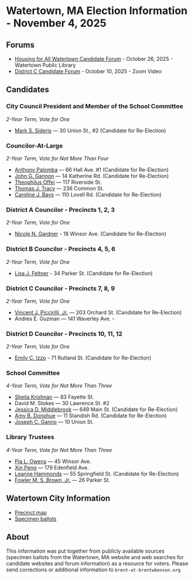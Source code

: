 # Watertown, MA Election Information - November 4, 2025 

## Forums

- [Housing for All Watertown Candidate Forum](https://www.housingforallwatertown.org/elections) - October 26, 2025 - Watertown Public Library
- [District C Candidate Forum](https://www.watertownmanews.com/2025/10/10/watch-the-video-from-the-district-c-councilor-candidate-forum/) - October 10, 2025 - Zoom Video

## Candidates

### City Council President and Member of the School Committee
*2-Year Term, Vote for One*
- [Mark S. Sideris](https://www.facebook.com/mark.sideris.3/) — 30 Union St., #2 (Candidate for Re-Election)

### Councilor-At-Large
*2-Year Term, Vote for Not More Than Four*
- [Anthony Palomba](https://www.councilorpalomba.com/) — 66 Hall Ave. #1 (Candidate for Re-Election)
- [John G. Gannon](https://www.facebook.com/FriendsofGannonforWatertown/) — 14 Katherine Rd. (Candidate for Re-Election)
- [Theophilus Offei](https://www.theoforwatertown.com/) — 117 Riverside St.
- [Thomas J. Tracy](https://www.facebook.com/profile.php?id=61581549053695) — 236 Common St.
- [Caroline J. Bays](http://carolinebays.com/) — 110 Lovell Rd. (Candidate for Re-Election)

### District A Councilor - Precincts 1, 2, 3
*2-Year Term, Vote for One*
- [Nicole N. Gardner](https://www.nicoleforwatertown.com/) - 18 Winsor Ave. (Candidate for Re-Election)

### District B Councilor - Precincts 4, 5, 6
*2-Year Term, Vote for One*
- [Lisa J. Feltner](https://www.lisafeltner.com/?view=calendar&month=10-2025) - 34 Parker St. (Candidate for Re-Election)

### District C Councilor - Precincts 7, 8, 9
*2-Year Term, Vote for One*
- [Vincent J. Piccirilli, Jr.](https://www.facebook.com/vincent.piccirilli/) — 203 Orchard St. (Candidate for Re-Election)
- Andres E. Guzman — 141 Waverley Ave. - 

### District D Councilor - Precincts 10, 11, 12
*2-Year Term, Vote for One*
- [Emily C. Izzo](https://www.facebook.com/EmilyIzzoforDistrictD/) - 71 Rutland St. (Candidate for Re-Election)

### School Committee
*4-Year Term, Vote for Not More Than Three*
- [Sheila Krishnan](https://www.sheilakrishnan4wps.com/) — 83 Fayette St.
- David M. Stokes — 30 Lawrence St. #2
- [Jessica D. Middlebrook](https://www.facebook.com/Jessica4WPS/) — 649 Main St. (Candidate for Re-Election)
- [Amy B. Donohue](https://www.facebook.com/amyforschoolcommittee/) — 11 Standish Rd. (Candidate for Re-Election)
- [Joseph C. Ganno](https://www.facebook.com/JoeGannoWatertownSchoolCommittee/) — 10 Union St.

### Library Trustees
*4-Year Term, Vote for Not More Than Three*
- [Pia L. Owens](https://piaowens.com/library) — 45 Winsor Ave.
- [Xin Peng](https://www.facebook.com/p/Xin-Peng-for-Watertown-61577644526456/) — 179 Edenfield Ave.
- [Leanne Hammonds](https://www.facebook.com/Leanne4Library/) — 55 Springfield St. (Candidate for Re-Election)
- [Fowler M. S. Brown, Jr.](https://fowlerbrown2025.com/) — 26 Parker St.

## Watertown City Information

- [Precinct map](https://content.civicplus.com/api/assets/48ef5324-9ca9-484b-92d8-31be7641a0b0)
- [Specimen ballots](https://www.watertown-ma.gov/295/Specimen-Ballots)

## About

This information was put together from publicly available sources
(specimen ballots from the Watertown, MA website and web searches for
candidate websites and forum information) as a resource for
voters. Please send corrections or additional information to
`brent-at-brentwbenson.org`

